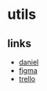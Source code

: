 # utils
## links

- [daniel](https://danielvor.github.io/)
- [figma](https://www.figma.com/design/H2PSwNxWnK4vwxv3RvnpKJ/Conex%C3%A3o-Aparecida )
- [trello](https://trello.com/b/ZoJyIKoL/conex%C3%A3o-aparecida)
<!-- - []() -->

